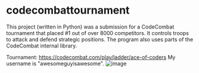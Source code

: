 # codecombattournament
This project (written in Python) was a submission for a CodeCombat tournament that placed #1 out of over 8000 competitors. It controls troops to attack and defend strategic positions. The program also uses parts of the CodeCombat internal library.

Tournament: https://codecombat.com/play/ladder/ace-of-coders
My username is "awesomeguyisawesome".
![image](https://user-images.githubusercontent.com/104748091/182286574-06d0e31f-13ea-44bc-858e-517b8fc3053f.png)
